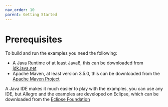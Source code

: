 ```yaml
---
nav_order: 10
parent: Getting Started
---
```

# Prerequisites

To build and run the examples you need the following:

+ A Java Runtime of at least Java8, this can be downloaded from [jdk.java.net](https://jdk.java.net/java-se-ri/8)
+ Apache Maven, at least version 3.5.0, this can be downloaded from the [Apache Maven Project](http://maven.apache.org/download.cgi?Preferred=ftp://mirror.reverse.net/pub/apache/)

A Java IDE makes it much easier to play with the examples, you can use any IDE, but Allegro and the examples
are developed on Eclipse, which can be downloaded from the [Eclipse Foundation](https://www.eclipse.org/downloads/)
